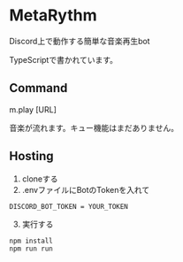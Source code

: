 # MetaRythm

Discord上で動作する簡単な音楽再生bot

TypeScriptで書かれています。

## Command
m.play [URL]

音楽が流れます。キュー機能はまだありません。

## Hosting
1. cloneする
2. .envファイルにBotのTokenを入れて
```
DISCORD_BOT_TOKEN = YOUR_TOKEN
```
3. 実行する
```
npm install
npm run run
```
